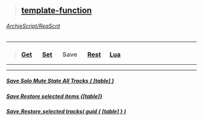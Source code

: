 >## [template-function](https://github.com/ArchieScript/template-function)
###### [ArchieScript/ReaScrit](https://github.com/ArchieScript/ReaScrit)
------------------------------------------------------------------------------------------------------------------
>### [Get](https://github.com/ArchieScript/template-function/tree/master/template-function/Get)  &nbsp;&nbsp;&nbsp;&nbsp;&nbsp;                [Set](https://github.com/ArchieScript/template-function/tree/master/template-function/Set)  &nbsp;&nbsp;&nbsp;&nbsp;&nbsp;                 Save                                                                                       &nbsp;&nbsp;&nbsp;&nbsp;&nbsp;                [Rest](https://github.com/ArchieScript/template-function/tree/master/template-function/Rest)&nbsp;&nbsp;&nbsp;&nbsp;&nbsp;                [Lua](https://github.com/ArchieScript/template-function/tree/master/template-function/Lua)  &nbsp;&nbsp;&nbsp;&nbsp;&nbsp;                                                                                                                                                            
---
- - - - - - - - - - - - - - - - - - - - - - - - - - - - - - - - - - - - - - - - - - - - - - - - - - - - - - - - - 


##### [Save Solo Mute State All Tracks { [table] }](https://github.com/ArchieScript/template-function/blob/master/template-function/Save/Save%20Solo%20Mute%20State%20All%20Tracks%20%7B%20%5B%20table%20%5D%20%7D.lua)

##### [Save Restore selected items   {[table]}](https://github.com/ArchieScript/template-function/blob/master/template-function/Save/Save%20Restore%20selected%20items%20%20%20%7B%5Btable%5D%7D.lua)

##### [Save,Restore,selected tracks( guid { [table] } )](https://github.com/ArchieScript/template-function/blob/master/template-function/Save/Save%20restore%20selected%20tracks%20%7B%5Btablep%5D%7D.lua)






  
